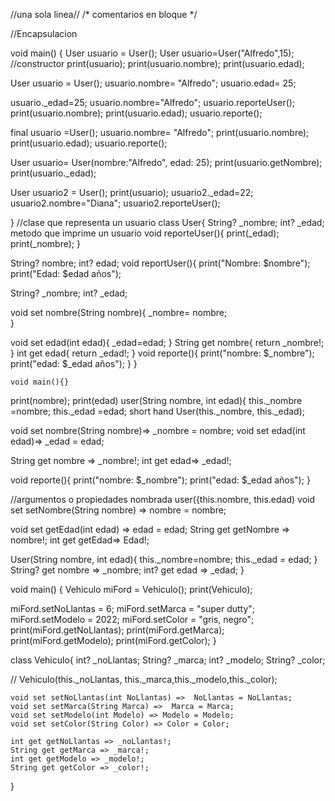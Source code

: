 //una sola linea//
/*
comentarios
en 
bloque
*/

//Encapsulacion

void main() {
User usuario = User();
User usuario=User("Alfredo",15); //constructor
print(usuario);
print(usuario.nombre);
print(usuario.edad);

User usuario = User();
usuario.nombre= "Alfredo";
usuario.edad= 25;

usuario._edad=25;
usuario.nombre="Alfredo";
usuario.reporteUser();
print(usuario.nombre);
print(usuario.edad);
usuario.reporte();

final usuario =User();
usuario.nombre= "Alfredo";
print(usuario.nombre);
print(usuario.edad);
usuario.reporte();

User usuario= User(nombre:"Alfredo", edad: 25);
print(usuario.getNombre);
print(usuario._edad);

User usuario2 = User();
print(usuario);
usuario2._edad=22;
usuario2.nombre="Diana";
usuario2.reporteUser();

}
//clase que representa un usuario
class User{
  String? _nombre;
  int? _edad;
  metodo que imprime un usuario
  void reporteUser(){
  print(_edad);
  print(_nombre);
  }

  String? nombre;
  int? edad;
  void reportUser(){
    print("Nombre: $nombre");
    print("Edad: $edad años");

  String? _nombre;
  int? _edad;

  void set nombre(String nombre){
    _nombre= nombre;  
  }  

  void set edad(int edad){
    _edad=edad;
  }
  String get nombre{
    return _nombre!;
  }
  int get edad{
    return _edad!;
  }
  void reporte(){
    print("nombre: $_nombre");
    print("edad: $_edad años");
   }
}  
  
    void main(){}
   print(nombre);
   print(edad)
   user(String nombre, int edad){
   this._nombre =nombre;
   this._edad =edad;
   short hand
    User(this._nombre, this._edad);
   
 

  void set nombre(String nombre)=>  _nombre = nombre;
  void set edad(int edad)=> _edad = edad;

  String get nombre => _nombre!;
  int get edad=>  _edad!;
  
void reporte(){
  print("nombre: $_nombre");
  print("edad: $_edad años");
}

  //argumentos o propiedades nombrada
  user({this.nombre, this.edad)
  void set setNombre(String nombre) =>  nombre = nombre;
  
  void set getEdad(int edad) => edad = edad;
  String get getNombre => nombre!;
  int get getEdad=>  Edad!;
  
   User(String nombre, int edad){
    this._nombre=nombre;
    this._edad = edad;
  }
  String? get nombre => _nombre;
  int? get edad => _edad;
}



void main() {
  Vehiculo miFord = Vehiculo();
  print(Vehiculo);
  
  miFord.setNoLlantas = 6;
  miFord.setMarca = "super dutty";
  miFord.setModelo = 2022;
  miFord.setColor = "gris, negro";
  print(miFord.getNoLlantas);
  print(miFord.getMarca);
  print(miFord.getModelo);
  print(miFord.getColor);
}

  class Vehiculo{
    int? _noLlantas;
    String? _marca;
    int? _modelo;
    String? _color;

   // Vehiculo(this._noLlantas, this._marca,this._modelo,this._color);

    void set setNoLlantas(int NoLlantas) =>  NoLlantas = NoLlantas;
    void set setMarca(String Marca) =>  Marca = Marca;
    void set setModelo(int Modelo) => Modelo = Modelo;
    void set setColor(String Color) => Color = Color;

    int get getNoLlantas => _noLlantas!;
    String get getMarca => _marca!;
    int get getModelo => _modelo!;
    String get getColor => _color!;

}
